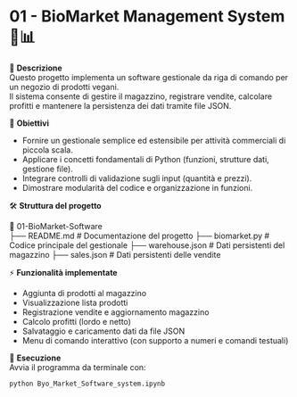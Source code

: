 # 01 - BioMarket Management System 🥦📊

📌 **Descrizione**  
Questo progetto implementa un software gestionale da riga di comando per un negozio di prodotti vegani.  
Il sistema consente di gestire il magazzino, registrare vendite, calcolare profitti e mantenere la persistenza dei dati tramite file JSON.  

🎯 **Obiettivi**  
- Fornire un gestionale semplice ed estensibile per attività commerciali di piccola scala.  
- Applicare i concetti fondamentali di Python (funzioni, strutture dati, gestione file).  
- Integrare controlli di validazione sugli input (quantità e prezzi).  
- Dimostrare modularità del codice e organizzazione in funzioni.  

🛠️ **Struttura del progetto**  

📁 01-BioMarket-Software  
├── README.md # Documentazione del progetto
├── biomarket.py # Codice principale del gestionale
├── warehouse.json # Dati persistenti del magazzino
├── sales.json # Dati persistenti delle vendite


⚡ **Funzionalità implementate**  
- Aggiunta di prodotti al magazzino  
- Visualizzazione lista prodotti  
- Registrazione vendite e aggiornamento magazzino  
- Calcolo profitti (lordo e netto)  
- Salvataggio e caricamento dati da file JSON  
- Menu di comando interattivo (con supporto a numeri e comandi testuali)  

📌 **Esecuzione**  
Avvia il programma da terminale con:  

```bash
python Byo_Market_Software_system.ipynb


